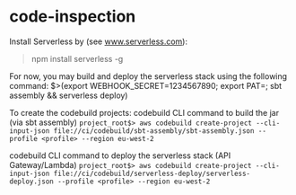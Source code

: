 # code-inspection

Install Serverless by (see www.serverless.com):
>npm install serverless -g

For now, you may build and deploy the serverless stack using the following command:
$>(export WEBHOOK_SECRET=1234567890; export PAT=<insert-github-pat>; sbt assembly && serverless deploy)


To create the codebuild projects:
codebuild CLI command to build the jar (via sbt assembly) 
`project_root$> aws codebuild create-project --cli-input-json file://ci/codebuild/sbt-assembly/sbt-assembly.json --profile <profile> --region eu-west-2`

codebuild CLI command to deploy the serverless stack (API Gateway/Lambda) 
`project_root$> aws codebuild create-project --cli-input-json file://ci/codebuild/serverless-deploy/serverless-deploy.json --profile <profile> --region eu-west-2`


